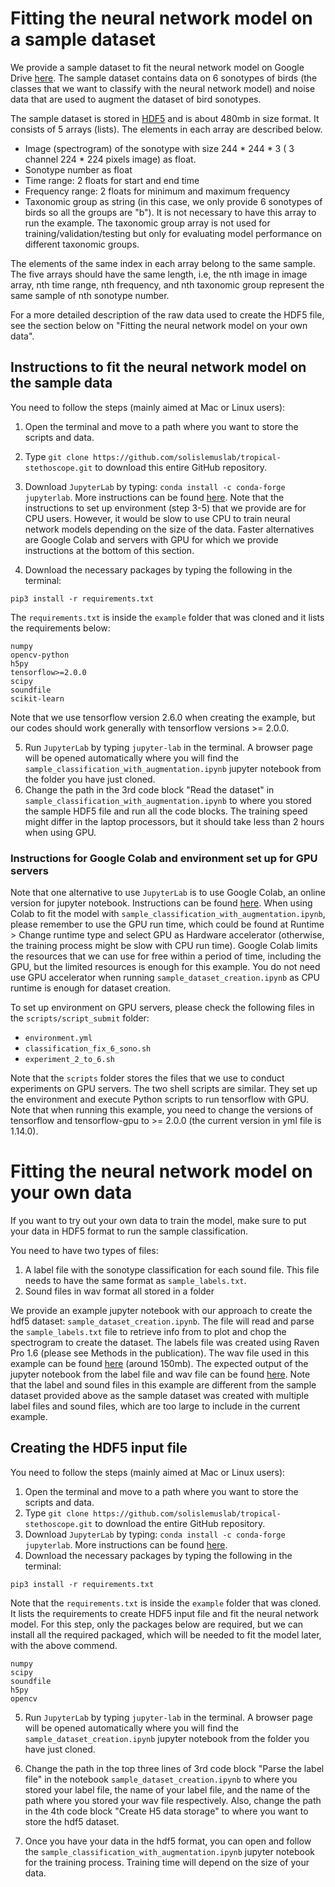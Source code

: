 # Fitting the neural network model on a sample dataset

We provide a sample dataset to fit the neural network model on Google Drive [here](https://drive.google.com/file/d/101Mnahr0ZPVz1eFyBniNPNJ0NltlVhk6/view?usp=sharing). The sample dataset contains data on 6 sonotypes of birds (the classes that we want to classify with the neural network model) and noise data that are used to augment the dataset of bird sonotypes.

The sample dataset is stored in [HDF5](https://en.wikipedia.org/wiki/Hierarchical_Data_Format) and is about 480mb in size format. It consists of 5 arrays (lists). The elements in each array are described below.
- Image (spectrogram) of the sonotype with size 244 * 244 * 3 ( 3 channel 224 * 224 pixels image) as float. 
- Sonotype number as float
- Time range: 2 floats for start and end time
- Frequency range: 2 floats for minimum and maximum frequency
- Taxonomic group as string (in this case, we only provide 6 sonotypes of birds so all the groups are "b"). It is not necessary to have this array to run the example. The taxonomic group array is not used for training/validation/testing but only for evaluating model performance on different taxonomic groups.

The elements of the same index in each array belong to the same sample. The five arrays should have the same length, i.e, the nth image in image array, nth time range, nth frequency, and nth taxonomic group represent the same sample of nth sonotype number.

For a more detailed description of the raw data used to create the HDF5 file, see the section below on "Fitting the neural network model on your own data".


## Instructions to fit the neural network model on the sample data

You need to follow the steps (mainly aimed at Mac or Linux users):

1. Open the terminal and move to a path where you want to store the scripts and data.

2. Type `git clone https://github.com/solislemuslab/tropical-stethoscope.git` to download this entire GitHub repository.

3. Download `JupyterLab` by typing: `conda install -c conda-forge jupyterlab`. More instructions can be found [here](https://jupyter.org/). Note that the instructions to set up environment (step 3-5) that we provide are for CPU users. However, it would be slow to use CPU to train neural network models depending on the size of the data. Faster alternatives are Google Colab and servers with GPU for which we provide instructions at the bottom of this section.

4. Download the necessary packages by typing the following in the terminal: 
```  
pip3 install -r requirements.txt
```
The `requirements.txt` is inside the `example` folder that was cloned and it lists the requirements below:
```
numpy
opencv-python
h5py
tensorflow>=2.0.0
scipy
soundfile
scikit-learn
```

Note that we use tensorflow version 2.6.0 when creating the example, but our codes should work generally with tensorflow versions >= 2.0.0.

5. Run `JupyterLab` by typing `jupyter-lab` in the terminal. A browser page will be opened automatically where you will find the `sample_classification_with_augmentation.ipynb` jupyter notebook from the folder you have just cloned.
6. Change the path in the 3rd code block "Read the dataset" in `sample_classification_with_augmentation.ipynb` to where you stored the sample HDF5 file and run all the code blocks. The training speed might differ in the laptop processors, but it should take less than 2 hours when using GPU.

### Instructions for Google Colab and environment set up for GPU servers

Note that one alternative to use `JupyterLab` is to use Google Colab, an online version for jupyter notebook. Instructions can be found [here](https://colab.research.google.com/). When using Colab to fit the model with `sample_classification_with_augmentation.ipynb`, please remember to use the GPU run time, which could be found at Runtime > Change runtime type and select GPU as Hardware accelerator (otherwise, the training process might be slow with CPU run time). Google Colab limits the resources that we can use for free within a period of time, including the GPU, but the limited resources is enough for this example. You do not need use GPU accelerator when running `sample_dataset_creation.ipynb` as CPU runtime is enough for dataset creation.

To set up environment on GPU servers, please check the following files in the `scripts/script_submit` folder:
- `environment.yml`
- `classification_fix_6_sono.sh`
- `experiment_2_to_6.sh`
 
Note that the `scripts` folder stores the files that we use to conduct experiments on GPU servers. The two shell scripts are similar. They set up the environment and execute Python scripts to run tensorflow with GPU. Note that when running this example, you need to change the versions of tensorflow and tensorflow-gpu to >= 2.0.0 (the current version in yml file is 1.14.0).

# Fitting the neural network model on your own data

If you want to try out your own data to train the model, make sure to put your data in HDF5 format to run the sample classification. 

You need to have two types of files:
1. A label file with the sonotype classification for each sound file. This file needs to have the same format as `sample_labels.txt`.
2. Sound files in wav format all stored in a folder

We provide an example jupyter notebook with our approach to create the hdf5 dataset: `sample_dataset_creation.ipynb`. The file will read and parse the `sample_labels.txt` file to retrieve info from to plot and chop the spectrogram to create the dataset. The labels file was created using Raven Pro 1.6 (please see Methods in the publication). The wav file used in this example can be found [here](https://drive.google.com/file/d/1b0KzSFkvSakbIoQhLk9VHDX8Wi17d2xk/view?usp=sharing) (around 150mb). The expected output of the jupyter notebook from the label file and wav file can be found [here](https://drive.google.com/file/d/1IiNqZQEcxwT8BECapfM7bJS4Y9zmJUaw/view?usp=sharing).
Note that the label and sound files in this example are different from the sample dataset provided above as the sample dataset was created with multiple label files and sound files, which are too large to include in the current example.

## Creating the HDF5 input file

You need to follow the steps (mainly aimed at Mac or Linux users):

1. Open the terminal and move to a path where you want to store the scripts and data.
2. Type `git clone https://github.com/solislemuslab/tropical-stethoscope.git` to download the entire GitHub repository.
3. Download `JupyterLab` by typing: `conda install -c conda-forge jupyterlab`. More instructions can be found [here](https://jupyter.org/).
4. Download the necessary packages by typing the following in the terminal: 
```  
pip3 install -r requirements.txt
```
Note that the `requirements.txt` is inside the `example` folder that was cloned. It lists the requirements to create HDF5 input file and fit the neural network model. For this step, only the packages below are required, but we can install all the required packaged, which will be needed to fit the model later, with the above commend.
```
numpy
scipy
soundfile
h5py
opencv
```

5. Run `JupyterLab` by typing `jupyter-lab` in the terminal. A browser page will be opened automatically where you will find the `sample_dataset_creation.ipynb` jupyter notebook from the folder you have just cloned.

6. Change the path in the top three lines of 3rd code block "Parse the label file" in the notebook `sample_dataset_creation.ipynb` to where you stored your label file, the name of your label file, and the name of the path where you stored your wav file respectively. Also, change the path in the 4th code block "Create H5 data storage" to where you want to store the hdf5 dataset.
7. Once you have your data in the hdf5 format, you can open and follow the `sample_classification_with_augmentation.ipynb` jupyter notebook for the training process. Training time will depend on the size of your data.

